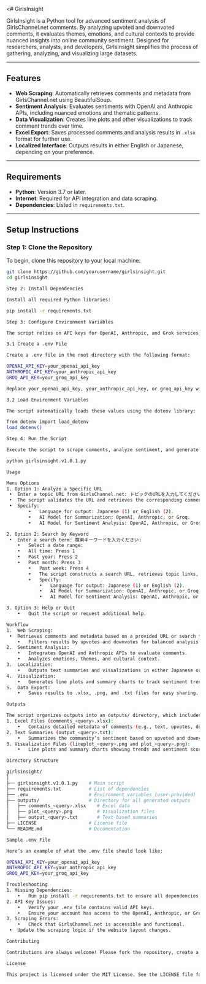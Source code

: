 <# GirlsInsight

GirlsInsight is a Python tool for advanced sentiment analysis of GirlsChannel.net comments. By analyzing upvoted and downvoted comments, it evaluates themes, emotions, and cultural contexts to provide nuanced insights into online community sentiment. Designed for researchers, analysts, and developers, GirlsInsight simplifies the process of gathering, analyzing, and visualizing large datasets.

---

## Features
- **Web Scraping**: Automatically retrieves comments and metadata from GirlsChannel.net using BeautifulSoup.
- **Sentiment Analysis**: Evaluates sentiments with OpenAI and Anthropic APIs, including nuanced emotions and thematic patterns.
- **Data Visualization**: Creates line plots and other visualizations to track comment trends over time.
- **Excel Export**: Saves processed comments and analysis results in `.xlsx` format for further use.
- **Localized Interface**: Outputs results in either English or Japanese, depending on your preference.

---

## Requirements
- **Python**: Version 3.7 or later.
- **Internet**: Required for API integration and data scraping.
- **Dependencies**: Listed in `requirements.txt`.

---

## Setup Instructions

### Step 1: Clone the Repository
To begin, clone this repository to your local machine:
```bash
git clone https://github.com/yourusername/girlsinsight.git
cd girlsinsight

Step 2: Install Dependencies

Install all required Python libraries:

pip install -r requirements.txt

Step 3: Configure Environment Variables

The script relies on API keys for OpenAI, Anthropic, and Grok services, managed securely through a .env file.

3.1 Create a .env File

Create a .env file in the root directory with the following format:

OPENAI_API_KEY=your_openai_api_key
ANTHROPIC_API_KEY=your_anthropic_api_key
GROQ_API_KEY=your_groq_api_key

Replace your_openai_api_key, your_anthropic_api_key, or groq_api_key with your actual API credentials.

3.2 Load Environment Variables

The script automatically loads these values using the dotenv library:

from dotenv import load_dotenv
load_dotenv()

Step 4: Run the Script

Execute the script to scrape comments, analyze sentiment, and generate outputs:

python girlsinsight.v1.0.1.py

Usage

Menu Options
1. Option 1: Analyze a Specific URL
 •	Enter a topic URL from GirlsChannel.net: トピックのURLを入力してください: 
 •	The script validates the URL and retrieves the corresponding comments for analysis.
 •	Specify:
		•	Language for output: Japanese (1) or English (2).
		•	AI Model for Summarization: OpenAI, Anthropic, or Groq.
		•	AI Model for Sentiment Analysis: OpenAI, Anthropic, or Groq.

2. Option 2: Search by Keyword
 •	Enter a search term: 検索キーワードを入力ください: 
	•	Select a date range:
	•	All time: Press 1
	•	Past year: Press 2
	•	Past month: Press 3
		•	Past week: Press 4
		•	The script constructs a search URL, retrieves topic links, and analyzes matching results.
		•	Specify:
			•	Language for output: Japanese (1) or English (2).
			•	AI Model for Summarization: OpenAI, Anthropic, or Groq.
			•	AI Model for Sentiment Analysis: OpenAI, Anthropic, or Groq.

3. Option 3: Help or Quit
	•	Quit the script or request additional help.

Workflow
1.	Web Scraping:
 •	Retrieves comments and metadata based on a provided URL or search term.
	•	Filters results by upvotes and downvotes for balanced analysis.
2.	Sentiment Analysis:
	•	Integrates OpenAI and Anthropic APIs to evaluate comments.
	•	Analyzes emotions, themes, and cultural context.
3.	Localization:
	•	Outputs text summaries and visualizations in either Japanese or English.
4.	Visualization:
	•	Generates line plots and summary charts to track sentiment trends.
5.	Data Export:
	•	Saves results to .xlsx, .png, and .txt files for easy sharing.

Outputs

The script organizes outputs into an outputs/ directory, which includes:
1. Excel Files (comments_<query>.xlsx):
	•	Contains detailed metadata of comments (e.g., text, upvotes, downvotes, and date).
2. Text Summaries (output_<query>.txt):
	•	Summarizes the community’s sentiment based on upvoted and downvoted comments.
3. Visualization Files (lineplot_<query>.png and plot_<query>.png):
	•	Line plots and summary charts showing trends and sentiment scores.

Directory Structure

girlsinsight/
│
├── girlsinsight.v1.0.1.py    # Main script
├── requirements.txt          # List of dependencies
├── .env                      # Environment variables (user-provided)
├── outputs/                  # Directory for all generated outputs
│   ├── comments_<query>.xlsx    # Excel data
│   ├── plot_<query>.png         # Visualization files
│   ├── output_<query>.txt       # Text-based summaries
├── LICENSE                   # License file
└── README.md                 # Documentation

Sample .env File

Here’s an example of what the .env file should look like:

OPENAI_API_KEY=your_openai_api_key
ANTHROPIC_API_KEY=your_anthropic_api_key
GROQ_API_KEY=your_groq_api_key

Troubleshooting
1. Missing Dependencies:
	•	Run pip install -r requirements.txt to ensure all dependencies are installed.
2. API Key Issues:
	•	Verify your .env file contains valid API keys.
	•	Ensure your account has access to the OpenAI, Anthropic, or Groq APIs.
3. Scraping Errors:
	•	Check that GirlsChannel.net is accessible and functional.
 •	Update the scraping logic if the website layout changes.

Contributing

Contributions are always welcome! Please fork the repository, create a feature branch, and submit a pull request.

License

This project is licensed under the MIT License. See the LICENSE file for more information.

